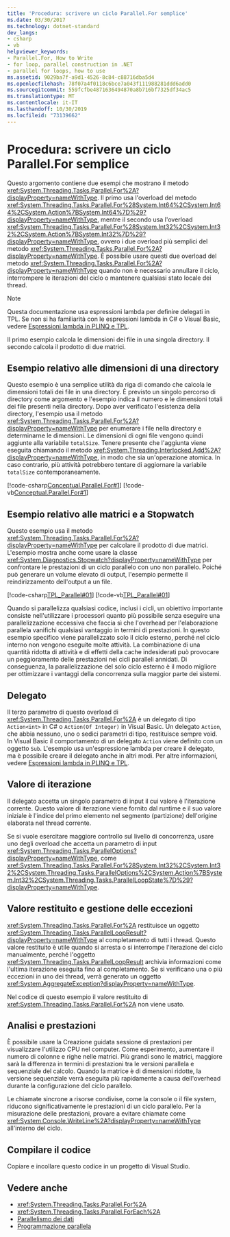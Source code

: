 ```yaml
---
title: 'Procedura: scrivere un ciclo Parallel.For semplice'
ms.date: 03/30/2017
ms.technology: dotnet-standard
dev_langs:
- csharp
- vb
helpviewer_keywords:
- Parallel.For, How to Write
- for loop, parallel construction in .NET
- parallel for loops, how to use
ms.assetid: 9029ba7f-a9d1-4526-8c84-c88716dba5d4
ms.openlocfilehash: 78f07a4f0118c6bce7a043f111988281ddd6add0
ms.sourcegitcommit: 559fcfbe4871636494870a8b716bf7325df34ac5
ms.translationtype: MT
ms.contentlocale: it-IT
ms.lasthandoff: 10/30/2019
ms.locfileid: "73139662"
---
```

# <a name="how-to-write-a-simple-parallelfor-loop"></a>Procedura: scrivere un ciclo Parallel.For semplice

Questo argomento contiene due esempi che mostrano il metodo <xref:System.Threading.Tasks.Parallel.For%2A?displayProperty=nameWithType>. Il primo usa l'overload del metodo <xref:System.Threading.Tasks.Parallel.For%28System.Int64%2CSystem.Int64%2CSystem.Action%7BSystem.Int64%7D%29?displayProperty=nameWithType>, mentre il secondo usa l'overload <xref:System.Threading.Tasks.Parallel.For%28System.Int32%2CSystem.Int32%2CSystem.Action%7BSystem.Int32%7D%29?displayProperty=nameWithType>, ovvero i due overload più semplici del metodo <xref:System.Threading.Tasks.Parallel.For%2A?displayProperty=nameWithType>. È possibile usare questi due overload del metodo <xref:System.Threading.Tasks.Parallel.For%2A?displayProperty=nameWithType> quando non è necessario annullare il ciclo, interrompere le iterazioni del ciclo o mantenere qualsiasi stato locale dei thread.

> [!NOTE]
> Questa documentazione usa espressioni lambda per definire delegati in TPL. Se non si ha familiarità con le espressioni lambda in C# o Visual Basic, vedere [Espressioni lambda in PLINQ e TPL](../../../docs/standard/parallel-programming/lambda-expressions-in-plinq-and-tpl.md).

Il primo esempio calcola le dimensioni dei file in una singola directory. Il secondo calcola il prodotto di due matrici.

## <a name="directory-size-example"></a>Esempio relativo alle dimensioni di una directory

Questo esempio è una semplice utilità da riga di comando che calcola le dimensioni totali dei file in una directory. È previsto un singolo percorso di directory come argomento e l'esempio indica il numero e le dimensioni totali dei file presenti nella directory. Dopo aver verificato l'esistenza della directory, l'esempio usa il metodo <xref:System.Threading.Tasks.Parallel.For%2A?displayProperty=nameWithType> per enumerare i file nella directory e determinarne le dimensioni. Le dimensioni di ogni file vengono quindi aggiunte alla variabile `totalSize`. Tenere presente che l'aggiunta viene eseguita chiamando il metodo <xref:System.Threading.Interlocked.Add%2A?displayProperty=nameWithType>, in modo che sia un'operazione atomica. In caso contrario, più attività potrebbero tentare di aggiornare la variabile `totalSize` contemporaneamente.

[!code-csharp[Conceptual.Parallel.For#1](../../../samples/snippets/csharp/VS_Snippets_CLR/conceptual.parallel.for/cs/for1.cs#1)]
[!code-vb[Conceptual.Parallel.For#1](../../../samples/snippets/visualbasic/VS_Snippets_CLR/conceptual.parallel.for/vb/for1.vb#1)]

## <a name="matrix-and-stopwatch-example"></a>Esempio relativo alle matrici e a Stopwatch

Questo esempio usa il metodo <xref:System.Threading.Tasks.Parallel.For%2A?displayProperty=nameWithType> per calcolare il prodotto di due matrici. L'esempio mostra anche come usare la classe <xref:System.Diagnostics.Stopwatch?displayProperty=nameWithType> per confrontare le prestazioni di un ciclo parallelo con uno non parallelo. Poiché può generare un volume elevato di output, l'esempio permette il reindirizzamento dell'output a un file.

[!code-csharp[TPL_Parallel#01](../../../samples/snippets/csharp/VS_Snippets_Misc/tpl_parallel/cs/simpleparallelfor.cs#01)]
[!code-vb[TPL_Parallel#01](../../../samples/snippets/visualbasic/VS_Snippets_Misc/tpl_parallel/vb/simpleparallelfor.vb#01)]

Quando si parallelizza qualsiasi codice, inclusi i cicli, un obiettivo importante consiste nell'utilizzare i processori quanto più possibile senza eseguire una parallelizzazione eccessiva che faccia sì che l'overhead per l'elaborazione parallela vanifichi qualsiasi vantaggio in termini di prestazioni. In questo esempio specifico viene parallelizzato solo il ciclo esterno, perché nel ciclo interno non vengono eseguite molte attività. La combinazione di una quantità ridotta di attività e di effetti della cache indesiderati può provocare un peggioramento delle prestazioni nei cicli paralleli annidati. Di conseguenza, la parallelizzazione del solo ciclo esterno è il modo migliore per ottimizzare i vantaggi della concorrenza sulla maggior parte dei sistemi.

## <a name="the-delegate"></a>Delegato

Il terzo parametro di questo overload di <xref:System.Threading.Tasks.Parallel.For%2A> è un delegato di tipo `Action<int>` in C# o `Action(Of Integer)` in Visual Basic. Un delegato `Action`, che abbia nessuno, uno o sedici parametri di tipo, restituisce sempre void. In Visual Basic il comportamento di un delegato `Action` viene definito con un oggetto `Sub`. L'esempio usa un'espressione lambda per creare il delegato, ma è possibile creare il delegato anche in altri modi. Per altre informazioni, vedere [Espressioni lambda in PLINQ e TPL](../../../docs/standard/parallel-programming/lambda-expressions-in-plinq-and-tpl.md).

## <a name="the-iteration-value"></a>Valore di iterazione

Il delegato accetta un singolo parametro di input il cui valore è l'iterazione corrente. Questo valore di iterazione viene fornito dal runtime e il suo valore iniziale è l'indice del primo elemento nel segmento (partizione) dell'origine elaborata nel thread corrente.

Se si vuole esercitare maggiore controllo sul livello di concorrenza, usare uno degli overload che accetta un parametro di input <xref:System.Threading.Tasks.ParallelOptions?displayProperty=nameWithType>, come <xref:System.Threading.Tasks.Parallel.For%28System.Int32%2CSystem.Int32%2CSystem.Threading.Tasks.ParallelOptions%2CSystem.Action%7BSystem.Int32%2CSystem.Threading.Tasks.ParallelLoopState%7D%29?displayProperty=nameWithType>.

## <a name="return-value-and-exception-handling"></a>Valore restituito e gestione delle eccezioni

<xref:System.Threading.Tasks.Parallel.For%2A> restituisce un oggetto <xref:System.Threading.Tasks.ParallelLoopResult?displayProperty=nameWithType> al completamento di tutti i thread. Questo valore restituito è utile quando si arresta o si interrompe l'iterazione del ciclo manualmente, perché l'oggetto <xref:System.Threading.Tasks.ParallelLoopResult> archivia informazioni come l'ultima iterazione eseguita fino al completamento. Se si verificano una o più eccezioni in uno dei thread, verrà generato un oggetto <xref:System.AggregateException?displayProperty=nameWithType>.

Nel codice di questo esempio il valore restituito di <xref:System.Threading.Tasks.Parallel.For%2A> non viene usato.

## <a name="analysis-and-performance"></a>Analisi e prestazioni

È possibile usare la Creazione guidata sessione di prestazioni per visualizzare l'utilizzo CPU nel computer. Come esperimento, aumentare il numero di colonne e righe nelle matrici. Più grandi sono le matrici, maggiore sarà la differenza in termini di prestazioni tra le versioni parallela e sequenziale del calcolo. Quando la matrice è di dimensioni ridotte, la versione sequenziale verrà eseguita più rapidamente a causa dell'overhead durante la configurazione del ciclo parallelo.

Le chiamate sincrone a risorse condivise, come la console o il file system, riducono significativamente le prestazioni di un ciclo parallelo. Per la misurazione delle prestazioni, provare a evitare chiamate come <xref:System.Console.WriteLine%2A?displayProperty=nameWithType> all'interno del ciclo.

## <a name="compile-the-code"></a>Compilare il codice

Copiare e incollare questo codice in un progetto di Visual Studio.

## <a name="see-also"></a>Vedere anche

- <xref:System.Threading.Tasks.Parallel.For%2A>
- <xref:System.Threading.Tasks.Parallel.ForEach%2A>
- [Parallelismo dei dati](../../../docs/standard/parallel-programming/data-parallelism-task-parallel-library.md)
- [Programmazione parallela](../../../docs/standard/parallel-programming/index.md)

